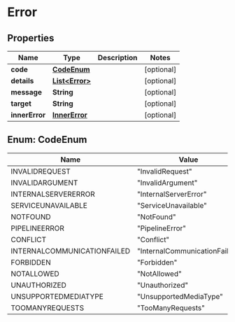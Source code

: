 # Error

## Properties
Name | Type | Description | Notes
------------ | ------------- | ------------- | -------------
**code** | [**CodeEnum**](#CodeEnum) |  |  [optional]
**details** | [**List&lt;Error&gt;**](Error.md) |  |  [optional]
**message** | **String** |  |  [optional]
**target** | **String** |  |  [optional]
**innerError** | [**InnerError**](InnerError.md) |  |  [optional]

<a name="CodeEnum"></a>
## Enum: CodeEnum
Name | Value
---- | -----
INVALIDREQUEST | &quot;InvalidRequest&quot;
INVALIDARGUMENT | &quot;InvalidArgument&quot;
INTERNALSERVERERROR | &quot;InternalServerError&quot;
SERVICEUNAVAILABLE | &quot;ServiceUnavailable&quot;
NOTFOUND | &quot;NotFound&quot;
PIPELINEERROR | &quot;PipelineError&quot;
CONFLICT | &quot;Conflict&quot;
INTERNALCOMMUNICATIONFAILED | &quot;InternalCommunicationFailed&quot;
FORBIDDEN | &quot;Forbidden&quot;
NOTALLOWED | &quot;NotAllowed&quot;
UNAUTHORIZED | &quot;Unauthorized&quot;
UNSUPPORTEDMEDIATYPE | &quot;UnsupportedMediaType&quot;
TOOMANYREQUESTS | &quot;TooManyRequests&quot;
